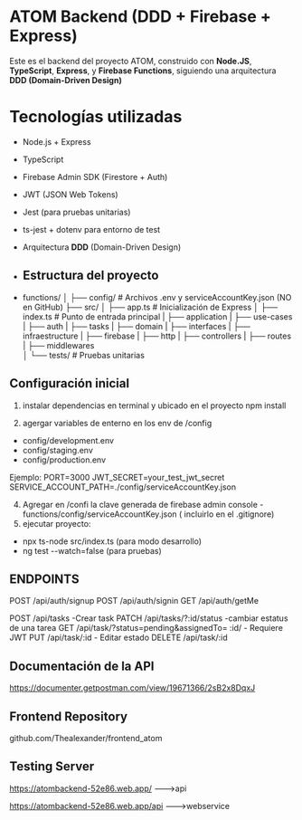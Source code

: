 # ATOM Backend (DDD + Firebase + Express)
Este es el backend del proyecto ATOM, construido con **Node.JS**, **TypeScript**, **Express**, y **Firebase Functions**, siguiendo una arquitectura **DDD (Domain-Driven Design)** 

# Tecnologías utilizadas

- Node.js + Express
- TypeScript
- Firebase Admin SDK (Firestore + Auth)
- JWT (JSON Web Tokens)
- Jest (para pruebas unitarias)
- ts-jest + dotenv para entorno de test
- Arquitectura **DDD** (Domain-Driven Design)

- ## Estructura del proyecto

- functions/
│
├── config/ # Archivos .env y serviceAccountKey.json (NO en GitHub)
├── src/
│ ├── app.ts # Inicialización de Express
│ ├── index.ts # Punto de entrada principal
| ├── application
|      ├── use-cases
|        ├── auth
|        ├── tasks
|  ├── domain
|      ├── interfaces
|  ├── infraestructure
|      ├── firebase
|      ├── http
|           ├── controllers
|      ├── routes
|      ├── middlewares      
│ └── tests/ # Pruebas unitarias

## Configuración inicial
1. instalar dependencias en terminal y ubicado en el proyecto
npm install

3. agergar variables de enterno en los env de /config
- config/development.env
- config/staging.env
- config/production.env

Ejemplo:
PORT=3000
JWT_SECRET=your_test_jwt_secret
SERVICE_ACCOUNT_PATH=./config/serviceAccountKey.json

4. Agregar en /confi la clave generada de firebase admin console
   -functions/config/serviceAccountKey.json ( incluirlo en el .gitignore)
5. ejecutar proyecto:
- npx ts-node src/index.ts (para modo desarrollo)
- ng test --watch=false (para pruebas)

## ENDPOINTS

POST /api/auth/signup
POST /api/auth/signin
GET /api/auth/getMe

POST /api/tasks -Crear task
PATCH /api/tasks/?:id/status -cambiar estatus de una tarea
GET /api/task/?status=pending&assignedTo= :id/ - Requiere JWT
PUT /api/task/:id - Editar estado
DELETE /api/task/:id

## Documentación de la API
https://documenter.getpostman.com/view/19671366/2sB2x8DqxJ

## Frontend Repository
github.com/Thealexander/frontend_atom

## Testing Server
 https://atombackend-52e86.web.app/ --->api
 
https://atombackend-52e86.web.app/api --->webservice
